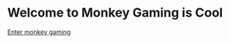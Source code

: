 # Welcome to Monkey Gaming is Cool

[Enter monkey gaming](https://www.youtube.com/channel/UCrMZflXFSzj2exG5d1vrTAw)
